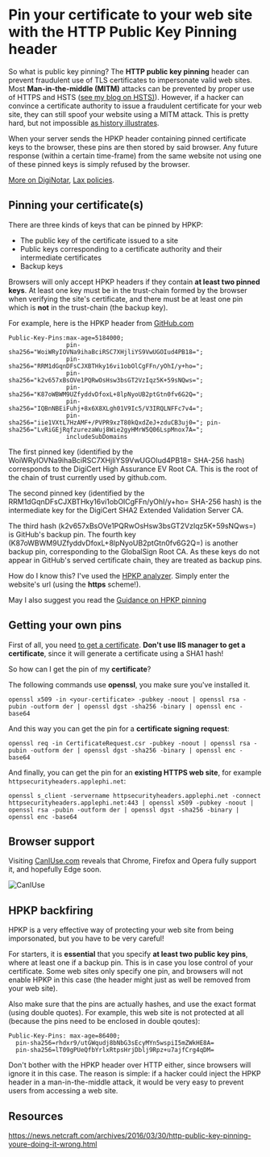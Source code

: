 # Pin your certificate to your web site with the HTTP Public Key Pinning header

So what is public key pinning? The **HTTP public key pinning** header can prevent fraudulent use of TLS certificates to impersonate valid web sites. Most **Man-in-the-middle (MITM)** attacks can be prevented by proper
use of HTTPS and HSTS ([see my blog on HSTS)](http://blogs.u2u.be/peter/post/enforce-https-everywhere-with-the-hsts-header)). However, if a hacker can convince a certificate authority to issue a fraudulent certificate for your web site, they can still spoof your website using a MITM attack. This is pretty hard, but not impossible [as history illustrates](https://en.wikipedia.org/wiki/DigiNotar).

When your server sends the HPKP header containing pinned certificate keys to the browser, these pins are then stored by said browser. Any future response (within a certain time-frame) from the same website not using one of these pinned keys is simply refused by the browser.

[More on DigiNotar](https://blog.mozilla.org/security/2011/09/02/diginotar-removal-follow-up/), [Lax policies](https://security.googleblog.com/2015/03/maintaining-digital-certificate-security.html).

## Pinning your certificate(s)

There are three kinds of keys that can be pinned by HPKP:
* The public key of the certificate issued to a site
* Public keys corresponding to a certificate authority and their intermediate certificates
* Backup keys

Browsers will only accept HPKP headers if they contain **at least two pinned keys**. At least one key must be in the
trust-chain formed by the browser when verifying the site's certificate, and there must be at least one pin which is **not** in the trust-chain (the backup key).

For example, here is the HPKP header from [GitHub.com](https://github.com)

```
Public-Key-Pins:max-age=5184000; 
                pin-sha256="WoiWRyIOVNa9ihaBciRSC7XHjliYS9VwUGOIud4PB18="; 
                pin-sha256="RRM1dGqnDFsCJXBTHky16vi1obOlCgFFn/yOhI/y+ho="; 
                pin-sha256="k2v657xBsOVe1PQRwOsHsw3bsGT2VzIqz5K+59sNQws="; 
                pin-sha256="K87oWBWM9UZfyddvDfoxL+8lpNyoUB2ptGtn0fv6G2Q="; 
                pin-sha256="IQBnNBEiFuhj+8x6X8XLgh01V9Ic5/V3IRQLNFFc7v4="; 
                pin-sha256="iie1VXtL7HzAMF+/PVPR9xzT80kQxdZeJ+zduCB3uj0="; pin-sha256="LvRiGEjRqfzurezaWuj8Wie2gyHMrW5Q06LspMnox7A="; 
                includeSubDomains
 ```

The first pinned key (identified by the WoiWRyIOVNa9ihaBciRSC7XHjliYS9VwUGOIud4PB18= SHA-256 hash) corresponds to the DigiCert High Assurance EV Root CA. This is the root of the chain of trust currently used by github.com.

The second pinned key (identified by the RRM1dGqnDFsCJXBTHky16vi1obOlCgFFn/yOhI/y+ho= SHA-256 hash) is the intermediate key for the DigiCert SHA2 Extended Validation Server CA.

The third hash (k2v657xBsOVe1PQRwOsHsw3bsGT2VzIqz5K+59sNQws=) is GitHub's backup pin. The fourth key (K87oWBWM9UZfyddvDfoxL+8lpNyoUB2ptGtn0fv6G2Q=) is another backup pin, corresponding to the GlobalSign Root CA.
As these keys do not appear in GitHub's served certificate chain, they are treated as backup pins.

How do I know this? I've used the [HPKP analyzer](https://report-uri.io/home/pkp_analyse). Simply enter the website's url (using the **https** scheme!).

May I also suggest you read the [Guidance on HPKP pinning](https://scotthelme.co.uk/guidance-on-setting-up-hpkp/)

## Getting your own pins

First of all, you need [to get a certificate](http://dotnetstock.com/technical/how-to-generate-a-sha256-certificate-and-how-to-install-sha256-certificate-in-iis). **Don't use IIS manager to get a certificate**, since it will generate a certificate using a SHA1 hash!

So how can I get the pin of my **certificate**?

The following commands use **openssl**, you make sure you've installed it.

```
openssl x509 -in <your-certificate> -pubkey -noout | openssl rsa -pubin -outform der | openssl dgst -sha256 -binary | openssl enc -base64
```

And this way you can get the pin for a **certificate signing request**:

```
openssl req -in CertificateRequest.csr -pubkey -noout | openssl rsa -pubin -outform der | openssl dgst -sha256 -binary | openssl enc -base64
```

And finally, you can get the pin for an **existing HTTPS web site**, for example `httpsecurityheaders.applephi.net`:

```
openssl s_client -servername httpsecurityheaders.applephi.net -connect httpsecurityheaders.applephi.net:443 | openssl x509 -pubkey -noout | openssl rsa -pubin -outform der | openssl dgst -sha256 -binary | openssl enc -base64
```

## Browser support

Visiting [CanIUse.com](https://www.caniuse.com) reveals that Chrome, Firefox and Opera fully support it, and hopefully Edge soon.

![CanIUse](https://u2ublogimages.blob.core.windows.net/peter/CanIUseHPKP.png)

## HPKP backfiring

HPKP is a very effective way of protecting your web site from being imporsonated, but you have to be very careful!

For starters, it is **essential** that you specify **at least two public key pins**, where at least one if a backup pin. This is in case you lose control of your certificate. Some web sites only specify one pin, and browsers will not enable HPKP in this case (the header might just as well be removed from your web site).

Also make sure that the pins are actually hashes, and use the exact format (using double quotes). For example, this web site is not protected at all (because the pins need to be enclosed in double qoutes):

```
Public-Key-Pins: max-age=86400;
  pin-sha256=rhdxr9/utGWqudj8bNbG3sEcyMYn5wspiI5mZWkHE8A=
  pin-sha256=lT09gPUeQfbYrlxRtpsHrjDblj9Rpz+u7ajfCrg4qDM=
```

Don't bother with the HPKP header over HTTP either, since browsers will ignore it in this case. The reason is simple: if a hacker could inject the HPKP header in a man-in-the-middle attack, it would be very easy to prevent users from accessing a web site.



## Resources

https://news.netcraft.com/archives/2016/03/30/http-public-key-pinning-youre-doing-it-wrong.html
